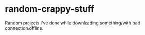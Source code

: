# random-crappy-stuff
Random projects I've done while downloading something/with bad connection/offline.
